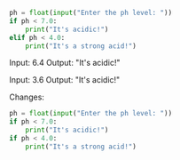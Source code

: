 ```python
ph = float(input("Enter the ph level: "))
if ph < 7.0:
    print("It's acidic!")
elif ph < 4.0:
    print("It's a strong acid!")
```

Input: 6.4
Output: "It's acidic!"

Input: 3.6
Output: "It's acidic!"

Changes:

```python
ph = float(input("Enter the ph level: "))
if ph < 7.0:
    print("It's acidic!")
if ph < 4.0:
    print("It's a strong acid!")
```